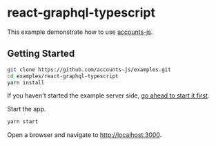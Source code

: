 # react-graphql-typescript

This example demonstrate how to use [accounts-js](https://github.com/accounts-js/accounts).

## Getting Started

```bash
git clone https://github.com/accounts-js/examples.git
cd examples/react-graphql-typescript
yarn install
```

If you haven't started the example server side, [go ahead to start it first](../graphql-server-typescript).

Start the app.

```bash
yarn start
```

Open a browser and navigate to [http://localhost:3000](http://localhost:3000).
